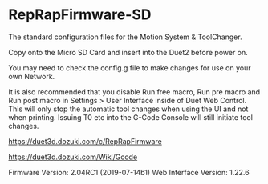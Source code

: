 # RepRapFirmware-SD
The standard configuration files for the Motion System &amp; ToolChanger.

Copy onto the Micro SD Card and insert into the Duet2 before power on.

You may need to check the config.g file to make changes for use on your own Network.

It is also recommended that you disable Run free macro, Run pre macro and Run post macro in Settings > User Interface inside of Duet Web Control. This will only stop the automatic tool changes when using the UI and not when printing. Issuing T0 etc into the G-Code Console will still initiate tool changes.

https://duet3d.dozuki.com/c/RepRapFirmware

https://duet3d.dozuki.com/Wiki/Gcode

Firmware Version:	2.04RC1 (2019-07-14b1)
Web Interface Version:	1.22.6
